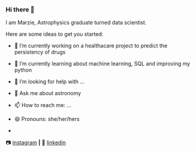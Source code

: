 ### Hi there 👋

I am Marzie, Astrophysics graduate turned data scientist.

Here are some ideas to get you started:

- 🔭 I’m currently working on a healthacare project to predict the persistency of drugs 
- 🌱 I’m currently learning about machine learning, SQL and improving my python

- 🤔 I’m looking for help with ...
- 💬 Ask me about astronomy 
- 📫 How to reach me: ...
- 😄 Pronouns: she/her/hers
- 

📷 [instagram][instagram] **|** 
👔 [linkedin][linkedin]

[instagram]: https://www.instagram.com/mrz.h94/
[linkedin]: https://linkedin.com/in/smarziehho94
